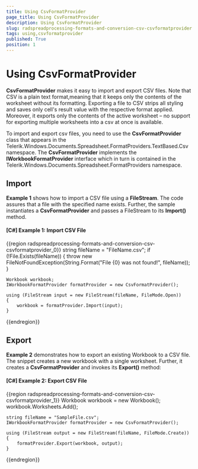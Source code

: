 ```yaml
---
title: Using CsvFormatProvider
page_title: Using CsvFormatProvider
description: Using CsvFormatProvider
slug: radspreadprocessing-formats-and-conversion-csv-csvformatprovider
tags: using,csvformatprovider
published: True
position: 1
---
```


# Using CsvFormatProvider



__CsvFormatProvider__ makes it easy to import and export CSV files. Note that CSV is a plain text format,meaning that it keeps only the contents of the worksheet without its formatting. Exporting a file to CSV strips all styling and saves only cell's result value with the respective format applied. Moreover, it exports only the contents of the active worksheet – no support for exporting multiple worksheets into a csv at once is available.
      

To import and export csv files, you need to use the __CsvFormatProvider__ class that appears in the Telerik.Windows.Documents.Spreadsheet.FormatProviders.TextBased.Csv namespace. The __CsvFormatProvider__ implements the __IWorkbookFormatProvider__ interface which in turn is contained in the Telerik.Windows.Documents.Spreadsheet.FormatProviders namespace.
      

## Import

__Example 1__ shows how to import a CSV file using a __FileStream__. The code assures that a file with the specified name exists. Further, the sample instantiates a __CsvFormatProvider__ and passes a FileStream to its __Import()__ method.
        

#### __[C#] Example 1: Import CSV File__

{{region radspreadprocessing-formats-and-conversion-csv-csvformatprovider_0}}
    string fileName = "FileName.csv";
    if (!File.Exists(fileName))
    {
        throw new FileNotFoundException(String.Format("File {0} was not found!", fileName));
    }

    Workbook workbook;
    IWorkbookFormatProvider formatProvider = new CsvFormatProvider();

    using (FileStream input = new FileStream(fileName, FileMode.Open))
    {
        workbook = formatProvider.Import(input);
    }
{{endregion}}



## Export

__Example 2__ demonstrates how to export an existing Workbook to a CSV file. The snippet creates a new workbook with a single worksheet. Further, it creates a __CsvFormatProvider__ and invokes its __Export()__ method:
        

#### __[C#] Example 2: Export CSV File__

{{region radspreadprocessing-formats-and-conversion-csv-csvformatprovider_1}}
    Workbook workbook = new Workbook();
    workbook.Worksheets.Add();

    string fileName = "SampleFile.csv";
    IWorkbookFormatProvider formatProvider = new CsvFormatProvider();

    using (FileStream output = new FileStream(fileName, FileMode.Create))
    {
        formatProvider.Export(workbook, output);
    }
{{endregion}}


